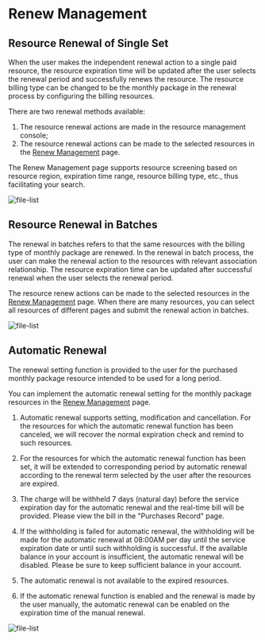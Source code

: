 # Renew Management
## Resource Renewal of Single Set
When the user makes the independent renewal action to a single paid resource, the resource expiration time will be updated after the user selects the renewal period and successfully renews the resource. The resource billing type can be changed to be the monthly package in the renewal process by configuring the billing resources.

There are two renewal methods available:

1. The resource renewal actions are made in the resource management console;
2. The resource renewal actions can be made to the selected resources in the [Renew Management](https://renewal-console.jdcloud.com/renew) page.

The Renew Management page supports resource screening based on resource region, expiration time range, resource billing type, etc., thus facilitating your search.

![file-list](https://github.com/jdcloudcom/cn/blob/edit/image/Charge/%E7%BB%AD%E8%B4%B91.png)

## Resource Renewal in Batches
The renewal in batches refers to that the same resources with the billing type of monthly package are renewed. In the renewal in batch process, the user can make the renewal action to the resources with relevant association relationship. The resource expiration time can be updated after successful renewal when the user selects the renewal period.

The resource renew actions can be made to the selected resources in the [Renew Management](https://renewal-console.jdcloud.com/renew) page. When there are many resources, you can select all resources of different pages and submit the renewal action in batches.

![file-list](https://github.com/jdcloudcom/cn/blob/edit/image/Charge/%E7%BB%AD%E8%B4%B92.jpg)

## Automatic Renewal
 The renewal setting function is provided to the user for the purchased monthly package resource intended to be used for a long period.

You can implement the automatic renewal setting for the monthly package resources in the [Renew Management](https://renewal-console.jdcloud.com/renew) page.

1. Automatic renewal supports setting, modification and cancellation. For the resources for which the automatic renewal function has been canceled, we will recover the normal expiration check and remind to such resources.

2. For the resources for which the automatic renewal function has been set, it will be extended to corresponding period by automatic renewal according to the renewal term selected by the user after the resources are expired.

3. The charge will be withheld 7 days (natural day) before the service expiration day for the automatic renewal and the real-time bill will be provided. Please view the bill in the "Purchases Record" page.

4. If the withholding is failed for automatic renewal, the withholding will be made for the automatic renewal at 08:00AM per day until the service expiration date or until such withholding is successful. If the available balance in your account is insufficient, the automatic renewal will be disabled. Please be sure to keep sufficient balance in your account.

5. The automatic renewal is not available to the expired resources.

6. If the automatic renewal function is enabled and the renewal is made by the user manually, the automatic renewal can be enabled on the expiration time of the manual renewal.

![file-list](https://github.com/jdcloudcom/cn/blob/edit/image/Charge/%E7%BB%AD%E8%B4%B93.jpg)
